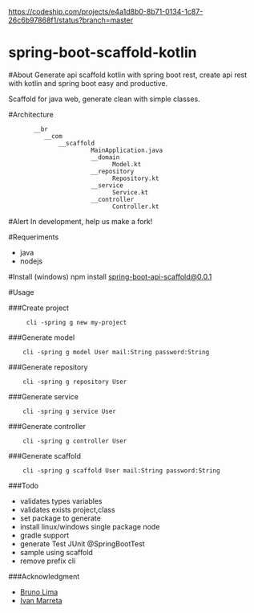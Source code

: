 https://codeship.com/projects/e4a1d8b0-8b71-0134-1c87-26c6b97868f1/status?branch=master

# spring-boot-scaffold-kotlin

#About
Generate api scaffold kotlin with spring boot rest, create api rest with kotlin and spring boot easy and productive.

Scaffold for java web, generate clean with simple classes.



#Architecture

           __br
              __com
                  __scaffold
                           MainApplication.java
                           __domain
                                 Model.kt
                           __repository
                                 Repository.kt
                           __service
                                 Service.kt
                           __controller
                                 Controller.kt
        
#Alert
In development, help us make a fork!

#Requeriments
         
* java
* nodejs


#Install (windows)
         npm install spring-boot-api-scaffold@0.0.1

#Usage

###Create project

         cli -spring g new my-project

###Generate model
   
        cli -spring g model User mail:String password:String

###Generate repository

        cli -spring g repository User 

###Generate service
        
        cli -spring g service User
        
###Generate controller

        cli -spring g controller User
        
###Generate scaffold

        cli -spring g scaffold User mail:String password:String

###Todo

* validates types variables
* validates exists project,class
* set package to generate
* install linux/windows single package node
* gradle support
* generate Test JUnit @SpringBootTest
* sample using scaffold
* remove prefix cli

###Acknowledgment
         
 * [Bruno Lima](https://github.com/brunodles)
 * [Ivan Marreta](https://github.com/ivanmarreta)
       

